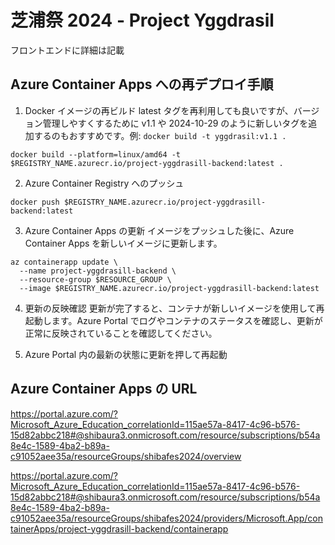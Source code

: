 # 芝浦祭 2024 - Project Yggdrasil

フロントエンドに詳細は記載

## Azure Container Apps への再デプロイ手順

1. Docker イメージの再ビルド
   latest タグを再利用しても良いですが、バージョン管理しやすくするために v1.1 や 2024-10-29 のように新しいタグを追加するのもおすすめです。例: `docker build -t yggdrasil:v1.1 .`

```
docker build --platform=linux/amd64 -t $REGISTRY_NAME.azurecr.io/project-yggdrasill-backend:latest .
```

2. Azure Container Registry へのプッシュ

```
docker push $REGISTRY_NAME.azurecr.io/project-yggdrasill-backend:latest
```

3. Azure Container Apps の更新
   イメージをプッシュした後に、Azure Container Apps を新しいイメージに更新します。

```
az containerapp update \
  --name project-yggdrasill-backend \
  --resource-group $RESOURCE_GROUP \
  --image $REGISTRY_NAME.azurecr.io/project-yggdrasill-backend:latest
```

4. 更新の反映確認
   更新が完了すると、コンテナが新しいイメージを使用して再起動します。Azure Portal でログやコンテナのステータスを確認し、更新が正常に反映されていることを確認してください。

5. Azure Portal 内の最新の状態に更新を押して再起動

## Azure Container Apps の URL

https://portal.azure.com/?Microsoft_Azure_Education_correlationId=115ae57a-8417-4c96-b576-15d82abbc218#@shibaura3.onmicrosoft.com/resource/subscriptions/b54a8e4c-1589-4ba2-b89a-c91052aee35a/resourceGroups/shibafes2024/overview

https://portal.azure.com/?Microsoft_Azure_Education_correlationId=115ae57a-8417-4c96-b576-15d82abbc218#@shibaura3.onmicrosoft.com/resource/subscriptions/b54a8e4c-1589-4ba2-b89a-c91052aee35a/resourceGroups/shibafes2024/providers/Microsoft.App/containerApps/project-yggdrasill-backend/containerapp
